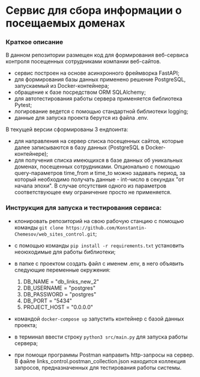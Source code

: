 # Сервис для сбора информации о посещаемых доменах

### Краткое описание

В данном репозитории размещен код для формирования веб-сервиса контроля посещенных сотрудниками компании веб-сайтов.

- сервис построен на основе асинхронного фреймворка FastAPI;
- для формирования базы данных применено решение PostgreSQL, запускаемый из Docker-контейнера;
- обращение к базе посредством ORM SQLAlchemy;
- для автотестирования работы сервера применяется библиотека Pytest;
- логирование ведется с помощью стандартной библиотеки logging;
- данные для запуска проекта берутся из файла .env.

В текущей версии сформированы 3 ендпоинта:
- для направления на сервер списка посещенных сайтов, которые далее записываются в базу данных (PostgreSQL в Docker-контейнере);
- для получения списка имеющихся в базе данных об уникальных доменах, посещенных сотрудниками. Опционально с помощью query-параметров time_from и time_to можно задавать период, за который необходимо получать данные - int-число в секундах "от начала эпохи". В случае отсутствия одного из параметров соответствующее ему ограничение просто не применяется.

### Инструкция для запуска и тестирования сервиса:
    
- клонировать репозиторий на свою рабочую станцию с помощью команды `git clone https://github.com/Konstantin-Chemesov/web_sites_control.git`;
- с помощью команды `pip install -r requirements.txt` установить неоюходимые для работы библиотеки;
- в папке с проектом создать файл с именем .env, в него объявить следующие переменные окружения:

    1. DB_NAME = "db_links_new_2"
    2. DB_USERNAME = "postgres"
    3. DB_PASSWORD = "postgres"
    4. DB_PORT = "5434"
    5. PROJECT_HOST = "0.0.0.0"

- командой `docker-compose up` запустить контейнер с базой данных проекта;
- в терминал ввести строку `python3 src/main.py` для запуска работы сервера;
- при помощи программы Postman направить http-запросы на сервер. В файле links_control.postman_collection.json находится коллекция запросов, предназначенных для тестирования работы системы.